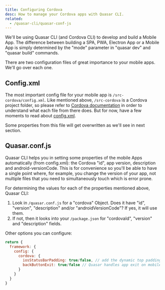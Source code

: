```yaml
---
title: Configuring Cordova
desc: How to manage your Cordova apps with Quasar CLI.
related:
  - /quasar-cli/quasar-conf-js
---
```


We'll be using Quasar CLI (and Cordova CLI) to develop and build a Mobile App. The difference between building a SPA, PWA, Electron App or a Mobile App is simply determined by the "mode" parameter in "quasar dev" and "quasar build" commands.

There are two configuration files of great importance to your mobile apps. We'll go over each one.

## Config.xml
The most important config file for your mobile app is `/src-cordova/config.xml`. Like mentioned above, `/src-cordova` is a Cordova project folder, so please refer to [Cordova documentation](https://cordova.apache.org/docs/en/latest/) in order to understand what each file from there does. But for now, have a few moments to read about [config.xml](https://cordova.apache.org/docs/en/latest/config_ref/).

Some properties from this file will get overwritten as we'll see in next section.

## Quasar.conf.js
Quasar CLI helps you in setting some properties of the mobile Apps automatically (from config.xml): the Cordova "id", app version, description and android-versionCode. This is for convenience so you'll be able to have a single point where, for example, you change the version of your app, not multiple files that you need to simultaneously touch which is error prone.

For determining the values for each of the properties mentioned above, Quasar CLI:
1. Look in `/quasar.conf.js` for a "cordova" Object. Does it have "id", "version", "description" and/or "androidVersionCode"? If yes, it will use them.
2. If not, then it looks into your `/package.json` for "cordovaId", "version" and "description" fields.

Other options you can configure:

```js
return {
  framework: {
    config: {
      cordova: {
        iosStatusBarPadding: true/false, // add the dynamic top padding on iOS mobile devices
        backButtonExit: true/false // Quasar handles app exit on mobile phone back button
      }
    }
  }
}
```
